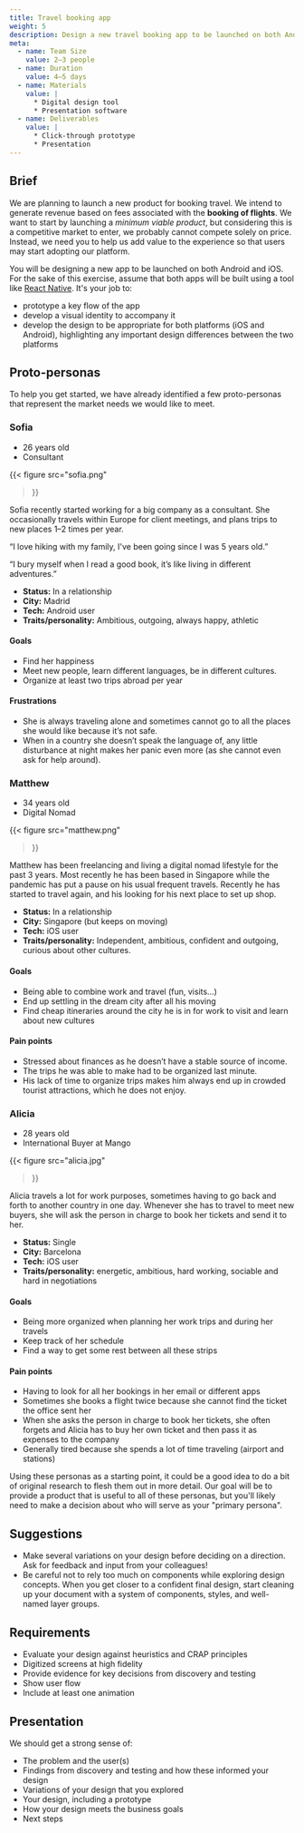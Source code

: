 ```yaml
---
title: Travel booking app
weight: 5
description: Design a new travel booking app to be launched on both Android and iOS.
meta:
  - name: Team Size
    value: 2–3 people
  - name: Duration
    value: 4–5 days
  - name: Materials
    value: |
      * Digital design tool
      * Presentation software
  - name: Deliverables
    value: |
      * Click-through prototype
      * Presentation
---
```


## Brief

We are planning to launch a new product for booking travel. We  intend to generate revenue based on fees associated with the **booking of flights**. We want to start by launching a *minimum viable product*, but considering this is a competitive market to enter, we probably cannot compete solely on price. Instead, we need you to help us add value to the experience so that users may start adopting our platform.

You will be designing a new app to be launched on both Android and iOS. For the sake of this exercise, assume that both apps will be built using a tool like [React Native](https://reactnative.dev). It's your job to:

* prototype a key flow of the app
* develop a visual identity to accompany it
* develop the design to be appropriate for both platforms (iOS and Android), highlighting any important design differences between the two platforms


## Proto-personas

To help you get started, we have already identified a few proto-personas that represent the market needs we would like to meet.

<div class="personas full-bleed row wide-content">
  <div>

  ### Sofia

  - 26 years old
  - Consultant

  {{< figure
    src="sofia.png"
  >}}

  Sofia recently started working for a big company as a consultant. She occasionally travels within Europe for client meetings, and plans trips to new places 1–2 times per year.

  “I love hiking with my family, I've been going since I was 5 years old.”

  “I bury myself when I read a good book, it’s like living in different adventures.”

  - **Status:**  In a relationship
  - **City:** Madrid
  - **Tech:** Android user
  - **Traits/personality:** Ambitious, outgoing, always happy, athletic

  #### Goals

  - Find her happiness
  - Meet new people, learn different languages, be in different cultures.
  - Organize at least two trips abroad per year

  #### Frustrations

  - She is always traveling alone and sometimes cannot go to all the places she would like because it’s not safe.
  - When in a country she doesn’t speak the language of, any little disturbance at night makes her panic even more (as she cannot even ask for help around).

  </div>
  <div>

  ### Matthew

  - 34 years old
  - Digital Nomad

  {{< figure
    src="matthew.png"
  >}}

  Matthew has been freelancing and living a digital nomad lifestyle for the past 3 years. Most recently he has been based in Singapore while the pandemic has put a pause on his usual frequent travels. Recently he has started to travel again, and his looking for his next place to set up shop.

  - **Status:** In a relationship
  - **City:** Singapore (but keeps on moving)
  - **Tech:** iOS user
  - **Traits/personality:** Independent, ambitious, confident and outgoing, curious about other cultures.

  #### Goals

  - Being able to combine work and travel (fun, visits...)
  - End up settling in the dream city after all his moving
  - Find cheap itineraries around the city he is in for work to visit and learn about new cultures

  #### Pain points

  - Stressed about finances as he doesn’t have a stable source of income.
  - The trips he was able to make had to be organized last minute.
  - His lack of time to organize trips makes him always end up in crowded tourist attractions, which he does not enjoy.

  </div>
  <div>

  ### Alicia

  - 28 years old
  - International Buyer at Mango

  {{< figure
    src="alicia.jpg"
  >}}

  Alicia travels a lot for work purposes, sometimes having to go back and forth to another country in one day. Whenever she has to travel to meet new buyers, she will ask the person in charge to book her tickets and send it to her.

  - **Status:** Single
  - **City:** Barcelona
  - **Tech:** iOS user
  - **Traits/personality:** energetic, ambitious, hard working, sociable and hard in negotiations

  #### Goals

  - Being more organized when planning her work trips and during her travels
  - Keep track of her schedule
  - Find a way to get some rest between all these strips

  #### Pain points

  - Having to look for all her bookings in her email or different apps
  - Sometimes she books a flight twice because she cannot find the ticket the office sent her
  - When she asks the person in charge to book her tickets, she often forgets and Alicia has to buy her own ticket and then pass it as expenses to the company
  - Generally tired because she spends a lot of time traveling (airport and stations)

  </div>
</div>

Using these personas as a starting point, it could be a good idea to do a bit of original research to flesh them out in more detail. Our goal will be to provide a product that is useful to all of these personas, but you'll likely need to make a decision about who will serve as your "primary persona".


## Suggestions

* Make several variations on your design before deciding on a direction. Ask for feedback and input from your colleagues!
* Be careful not to rely too much on components while exploring design concepts. When you get closer to a confident final design, start cleaning up your document with a system of components, styles, and well-named layer groups.


## Requirements

* Evaluate your design against heuristics and CRAP principles
* Digitized screens at high fidelity
* Provide evidence for key decisions from discovery and testing
* Show user flow
* Include at least one animation


## Presentation

We should get a strong sense of:

* The problem and the user(s)
* Findings from discovery and testing and how these informed your design
* Variations of your design that you explored
* Your design, including a prototype
* How your design meets the business goals
* Next steps
